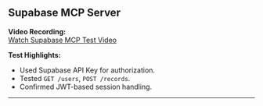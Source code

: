 ## Supabase MCP Server

**Video Recording:**  
[Watch Supabase MCP Test Video](https://example.com/supabase-video-link)

**Test Highlights:**
- Used Supabase API Key for authorization.
- Tested `GET /users`, `POST /records`.
- Confirmed JWT-based session handling.

---
